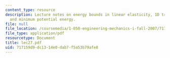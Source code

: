 ```yaml
---
content_type: resource
description: Lecture notes on energy bounds in linear elasticity, 1D truss system,
  and minimum potential energy.
file: null
file_location: /coursemedia/1-050-engineering-mechanics-i-fall-2007/717159d9dc1314e0dab7f5a53b79afe8_lec27.pdf
file_type: application/pdf
resourcetype: Document
title: lec27.pdf
uid: 717159d9-dc13-14e0-dab7-f5a53b79afe8
---
```

